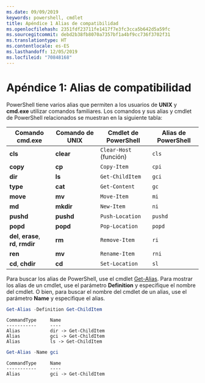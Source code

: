 ```yaml
---
ms.date: 09/09/2019
keywords: powershell, cmdlet
title: Apéndice 1 Alias de compatibilidad
ms.openlocfilehash: 2351fdf23711fe1417f7e3fc3cca5b642d5a59fc
ms.sourcegitcommit: debd2b38fb8070a7357bf1a4bf9cc736f3702f31
ms.translationtype: HT
ms.contentlocale: es-ES
ms.lasthandoff: 12/05/2019
ms.locfileid: "70848168"
---
```

# <a name="appendix-1---compatibility-aliases"></a>Apéndice 1: Alias de compatibilidad

PowerShell tiene varios alias que permiten a los usuarios de **UNIX** y **cmd.exe** utilizar comandos familiares.
Los comandos y sus alias y cmdlet de PowerShell relacionados se muestran en la siguiente tabla:

|Comando cmd.exe|Comando de UNIX|Cmdlet de PowerShell|Alias de PowerShell|
|---------------|----------------|--------------|------------|
|**cls**|**clear**|`Clear-Host` (función)|`cls`|
|**copy**|**cp**|`Copy-Item`|`cpi`|
|**dir**|**ls**|`Get-ChildItem`|`gci`|
|**type**|**cat**|`Get-Content`|`gc`|
|**move**|**mv**|`Move-Item`|`mi`|
|**md**|**mkdir**|`New-Item`|`ni`|
|**pushd**|**pushd**|`Push-Location`|`pushd`|
|**popd**|**popd**|`Pop-Location`|`popd`|
|**del**, **erase**, **rd**, **rmdir**|**rm**|`Remove-Item`|`ri`|
|**ren**|**mv**|`Rename-Item`|`rni`|
|**cd**, **chdir**|**cd**|`Set-Location`|`sl`|

Para buscar los alias de PowerShell, use el cmdlet [Get-Alias](/powershell/module/Microsoft.PowerShell.Utility/Get-Alias). Para mostrar los alias de un cmdlet, use el parámetro **Definition** y especifique el nombre del cmdlet.
O bien, para buscar el nombre del cmdlet de un alias, use el parámetro **Name** y especifique el alias.

```powershell
Get-Alias -Definition Get-ChildItem
```

```Output
CommandType     Name
-----------     ----
Alias           dir -> Get-ChildItem
Alias           gci -> Get-ChildItem
Alias           ls -> Get-ChildItem
```

```powershell
Get-Alias -Name gci
```

```Output
CommandType     Name
-----------     ----
Alias           gci -> Get-ChildItem
```
